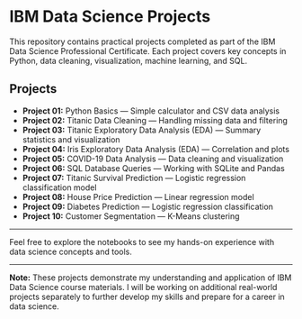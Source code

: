 # IBM Data Science Projects

This repository contains practical projects completed as part of the IBM Data Science Professional Certificate.
Each project covers key concepts in Python, data cleaning, visualization, machine learning, and SQL.

## Projects

* **Project 01:** Python Basics — Simple calculator and CSV data analysis
* **Project 02:** Titanic Data Cleaning — Handling missing data and filtering
* **Project 03:** Titanic Exploratory Data Analysis (EDA) — Summary statistics and visualization
* **Project 04:** Iris Exploratory Data Analysis (EDA) — Correlation and plots
* **Project 05:** COVID-19 Data Analysis — Data cleaning and visualization
* **Project 06:** SQL Database Queries — Working with SQLite and Pandas
* **Project 07:** Titanic Survival Prediction — Logistic regression classification model
* **Project 08:** House Price Prediction — Linear regression model
* **Project 09:** Diabetes Prediction — Logistic regression classification
* **Project 10:** Customer Segmentation — K-Means clustering

---

Feel free to explore the notebooks to see my hands-on experience with data science concepts and tools.

---

**Note:** These projects demonstrate my understanding and application of IBM Data Science course materials. I will be working on additional real-world projects separately to further develop my skills and prepare for a career in data science.


